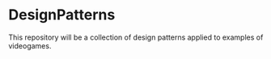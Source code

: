 # DesignPatterns

This repository will be a collection of design patterns applied to examples of videogames.
